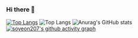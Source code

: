 ### Hi there 👋

[![Top Langs](https://github-readme-stats.vercel.app/api/top-langs/?username=xhRl2988)](https://github.com/anuraghazra/github-readme-stats)
![Top Langs](https://github-readme-stats.vercel.app/api/top-langs/?username=xhRl2988&layout=compact)
![Anurag's GitHub stats](https://github-readme-stats.vercel.app/api?username=xhRl2988&show_icons=true&theme=radical)
 [![soyeon207's github activity graph](https://activity-graph.herokuapp.com/graph?username=xhRl2988&theme=monokai)](https://github.com/soyeon207/github-readme-activity-graph)



